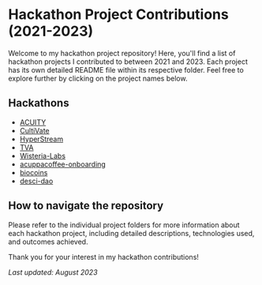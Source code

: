 # Hackathon Project Contributions (2021-2023)

<p>Welcome to my hackathon project repository! Here, you'll find a list of hackathon projects I contributed to between 2021 and 2023. Each project has its own detailed README file within its respective folder. Feel free to explore further by clicking on the project names below.
</p>

## Hackathons

- [ACUITY](https://github.com/sandramsc/Hackathons_2021-to-2023/tree/main/ACUITY)
- [CultiVate](https://github.com/sandramsc/Hackathons_2021-to-2023/tree/main/CultiVate)
- [HyperStream](https://github.com/sandramsc/Hackathons_2021-to-2023/tree/main/HyperStream)
- [TVA](https://github.com/sandramsc/Hackathons_2021-to-2023/tree/main/TVA)
- [Wisteria-Labs](https://github.com/sandramsc/Hackathons_2021-to-2023/tree/main/Wisteria-Labs)
- [acuppacoffee-onboarding](https://github.com/sandramsc/Hackathons_2021-to-2023/tree/main/acuppacoffee-onboarding)
- [biocoins](https://github.com/sandramsc/Hackathons_2021-to-2023/tree/main/biocoins)
- [desci-dao](https://github.com/sandramsc/Hackathons_2021-to-2023/tree/main/desci-dao)

## How to navigate the repository

<p> Please refer to the individual project folders for more information about each hackathon project, including detailed descriptions, technologies used, and outcomes achieved.</p>

<p> Thank you for your interest in my hackathon contributions!</p>

<i>Last updated: August 2023</i>
